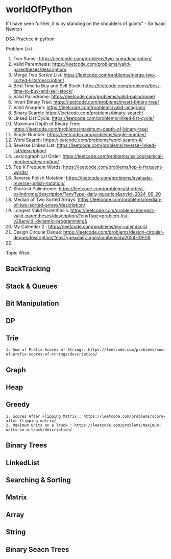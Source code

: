 # worldOfPython

If I have seen further, it is by standing on the shoulders of giants” - Sir Isaac Newton

DSA Practice in python

Problem List :

1. Two Sums : https://leetcode.com/problems/two-sum/description/
2. Valid Parenthesis: https://leetcode.com/problems/valid-parentheses/description/
3. Merge Two Sorted List: https://leetcode.com/problems/merge-two-sorted-lists/description/
4. Best Time to Buy and Sell Stock: https://leetcode.com/problems/best-time-to-buy-and-sell-stock/
5. Valid Palindrome: https://leetcode.com/problems/valid-palindrome/
6. Invert Binary Tree: https://leetcode.com/problems/invert-binary-tree/
7. Valid Anagram: https://leetcode.com/problems/valid-anagram/
8. Binary Search: https://leetcode.com/problems/binary-search/
9. Linked List Cycle: https://leetcode.com/problems/linked-list-cycle/
10. Maximum Depth of Binary Tree: https://leetcode.com/problems/maximum-depth-of-binary-tree/
11. Single Number: https://leetcode.com/problems/single-number/
12. Word Search: https://leetcode.com/problems/word-search-ii/
13. Reverse Linked List: https://leetcode.com/problems/reverse-linked-list/description/
14. Lexicographical Order: https://leetcode.com/problems/lexicographical-numbers/description/
15. Top K Frequent Words: https://leetcode.com/problems/top-k-frequent-words/
16. Reverse Polish Notation: https://leetcode.com/problems/evaluate-reverse-polish-notation/
17. Shortest Palindrome: https://leetcode.com/problems/shortest-palindrome/description/?envType=daily-question&envId=2024-09-20
18. Median of Two Sorted Arrays: https://leetcode.com/problems/median-of-two-sorted-arrays/description/
19. Longest Valid Parenthesis: https://leetcode.com/problems/longest-valid-parentheses/description/?envType=problem-list-v2&envId=dynamic-programming&
20. My Calender 2 : https://leetcode.com/problems/my-calendar-ii/
21. Design Circular Deque: https://leetcode.com/problems/design-circular-deque/description/?envType=daily-question&envId=2024-09-28
22. 
Topic Wise:

## BackTracking
## Stack & Queues
## Bit Manipulation
## DP
## Trie
    1. Sum of Prefix Scores of Strings: https://leetcode.com/problems/sum-of-prefix-scores-of-strings/description/
## Graph
## Heap
## Greedy
    1. Scores After Flipping Matrix : https://leetcode.com/problems/score-after-flipping-matrix/
    2. Maximum Units on a Truck : https://leetcode.com/problems/maximum-units-on-a-truck/description/
    
## Binary Trees
## LinkedList
## Searching & Sorting
## Matrix
## Array
## String
## Binary Seacn Trees

